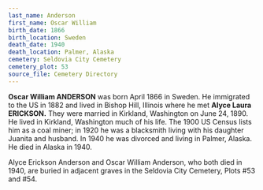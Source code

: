 ```yaml
---
last_name: Anderson
first_name: Oscar William
birth_date: 1866
birth_location: Sweden
death_date: 1940
death_location: Palmer, Alaska
cemetery: Seldovia City Cemetery
cemetery_plot: 53
source_file: Cemetery Directory
---
```


**Oscar William ANDERSON** was born April 1866 in Sweden. He immigrated
to the US in 1882 and lived in Bishop Hill, Illinois where he met
**Alyce Laura ERICKSON.** They were married in Kirkland, Washington on
June 24, 1890. He lived in Kirkland, Washington much of his life. The
1900 US Census lists him as a coal miner; in 1920 he was a blacksmith
living with his daughter Juanita and husband. In 1940 he was divorced
and living in Palmer, Alaska. He died in Alaska in 1940.

Alyce Erickson Anderson and Oscar William Anderson, who both died in
1940, are buried in adjacent graves in the Seldovia City Cemetery, Plots
\#53 and \#54.
